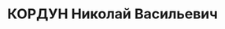 ---
title: КОРДУН Николай Васильевич
description: "народився 1899, уродженець м. Хабіне Київської обл., українець, виключений\
  \ з ВКП(б). \n  Проживав у м. Умань. Голова райвиконкому. \n  Верховним судом СРСР\
  \ 17 листопада 1937 р. засуджений до ВМП. \n  Реабілітований у 1957 р."
---